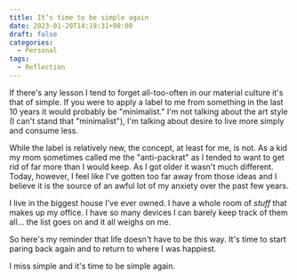 ```yaml
---
title: It’s time to be simple again
date: 2023-01-20T14:19:31+00:00
draft: false
categories:
  - Personal
tags:
  - Reflection
---
```


If there's any lesson I tend to forget all-too-often in our material culture it's that of simple.
If you were to apply a label to me from something in the last 10 years it would probably be "minimalist." I'm not talking about the art style (I can't stand that "minimalist"), I'm talking about desire to live more simply and consume less.

While the label is relatively new, the concept, at least for me, is not. As a kid my mom sometimes called me the "anti-packrat" as I tended to want to get rid of far more than I would keep. As I got older it wasn't much different. Today, however, I feel like I've gotten too far away from those ideas and I believe it is the source of an awful lot of my anxiety over the past few years.

I live in the biggest house I've ever owned. I have a whole room of _stuff_ that makes up my office. I have so many devices I can barely keep track of them all... the list goes on and it all weighs on me.

So here's my reminder that life doesn't have to be this way. It's time to start paring back again and to return to where I was happiest.

I miss simple and it's time to be simple again.